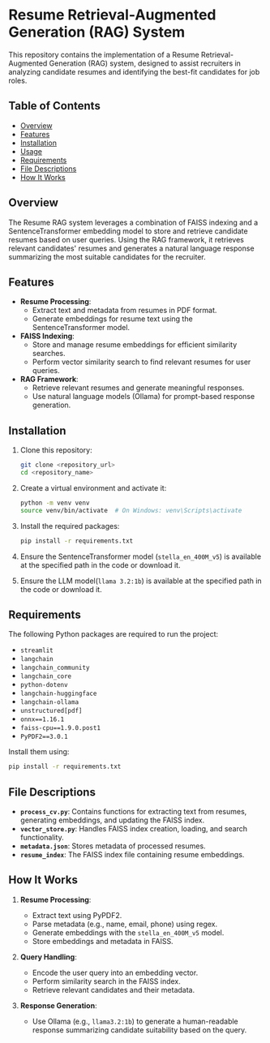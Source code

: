 # Resume Retrieval-Augmented Generation (RAG) System

This repository contains the implementation of a Resume Retrieval-Augmented Generation (RAG) system, designed to assist recruiters in analyzing candidate resumes and identifying the best-fit candidates for job roles.

## Table of Contents

- [Overview](#overview)
- [Features](#features)
- [Installation](#installation)
- [Usage](#usage)
- [Requirements](#requirements)
- [File Descriptions](#file-descriptions)
- [How It Works](#how-it-works)
  
## Overview

The Resume RAG system leverages a combination of FAISS indexing and a SentenceTransformer embedding model to store and retrieve candidate resumes based on user queries. Using the RAG framework, it retrieves relevant candidates' resumes and generates a natural language response summarizing the most suitable candidates for the recruiter.

## Features

- **Resume Processing**:
  - Extract text and metadata from resumes in PDF format.
  - Generate embeddings for resume text using the SentenceTransformer model.
- **FAISS Indexing**:
  - Store and manage resume embeddings for efficient similarity searches.
  - Perform vector similarity search to find relevant resumes for user queries.
- **RAG Framework**:
  - Retrieve relevant resumes and generate meaningful responses.
  - Use natural language models (Ollama) for prompt-based response generation.

## Installation

1. Clone this repository:

   ```bash
   git clone <repository_url>
   cd <repository_name>
   ```

2. Create a virtual environment and activate it:

   ```bash
   python -m venv venv
   source venv/bin/activate  # On Windows: venv\Scripts\activate
   ```

3. Install the required packages:

   ```bash
   pip install -r requirements.txt
   ```

4. Ensure the SentenceTransformer model (`stella_en_400M_v5`) is available at the specified path in the code or download it.


5. Ensure the LLM model(`llama 3.2:1b`) is available at the specified path in the code or download it.


## Requirements

The following Python packages are required to run the project:

- `streamlit`
- `langchain`
- `langchain_community`
- `langchain_core`
- `python-dotenv`
- `langchain-huggingface`
- `langchain-ollama`
- `unstructured[pdf]`
- `onnx==1.16.1`
- `faiss-cpu==1.9.0.post1`
- `PyPDF2==3.0.1`

Install them using:

```bash
pip install -r requirements.txt
```

## File Descriptions

- **`process_cv.py`**: Contains functions for extracting text from resumes, generating embeddings, and updating the FAISS index.
- **`vector_store.py`**: Handles FAISS index creation, loading, and search functionality.
- **`metadata.json`**: Stores metadata of processed resumes.
- **`resume_index`**: The FAISS index file containing resume embeddings.

## How It Works

1. **Resume Processing**:
   - Extract text using PyPDF2.
   - Parse metadata (e.g., name, email, phone) using regex.
   - Generate embeddings with the `stella_en_400M_v5` model.
   - Store embeddings and metadata in FAISS.

2. **Query Handling**:
   - Encode the user query into an embedding vector.
   - Perform similarity search in the FAISS index.
   - Retrieve relevant candidates and their metadata.

3. **Response Generation**:
   - Use Ollama (e.g., `llama3.2:1b`) to generate a human-readable response summarizing candidate suitability based on the query.

